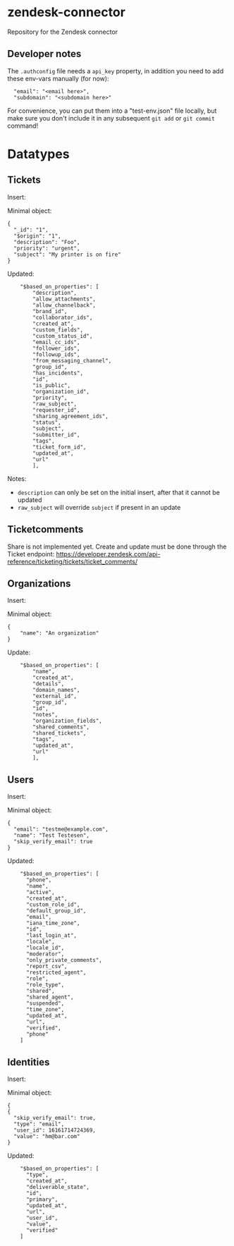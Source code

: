 # zendesk-connector
Repository for the Zendesk connector

## Developer notes
The `.authconfig` file needs a `api_key` property, in addition you need to add these env-vars manually (for now):

```
  "email": "<email here>",
  "subdomain": "<subdomain here>"
```

For convenience, you can put them into a "test-env.json" file locally, but make sure you don't include it in any 
subsequent `git add` or `git commit` command!

# Datatypes
## Tickets
Insert:

Minimal object:
```
{
  "_id": "1",
  "$origin": "1",
  "description": "Foo",
  "priority": "urgent",
  "subject": "My printer is on fire"
}
```

Updated:
```
    "$based_on_properties": [
        "description",
        "allow_attachments",
        "allow_channelback",
        "brand_id",
        "collaborator_ids",
        "created_at",
        "custom_fields",
        "custom_status_id",
        "email_cc_ids",
        "follower_ids",
        "followup_ids",
        "from_messaging_channel",
        "group_id",
        "has_incidents",
        "id",
        "is_public",
        "organization_id",
        "priority",
        "raw_subject",
        "requester_id",
        "sharing_agreement_ids",
        "status",
        "subject",
        "submitter_id",
        "tags",
        "ticket_form_id",
        "updated_at",
        "url"
        ],
```

Notes:
* ``description`` can only be set on the initial insert, after that it cannot be updated
* ``raw_subject`` will override ``subject`` if present in an update


## Ticketcomments
Share is not implemented yet. Create and update must be done through the Ticket endpoint: https://developer.zendesk.com/api-reference/ticketing/tickets/ticket_comments/


## Organizations
Insert:

Minimal object:
```
{
    "name": "An organization"
}
```

Update:
```
    "$based_on_properties": [
        "name",
        "created_at",
        "details",
        "domain_names",
        "external_id",
        "group_id",
        "id",
        "notes",
        "organization_fields",
        "shared_comments",
        "shared_tickets",
        "tags",
        "updated_at",
        "url"
        ],
```

## Users
Insert:

Minimal object:
```
{
  "email": "testme@example.com",
  "name": "Test Testesen",
  "skip_verify_email": true
}
```

Updated:
```
    "$based_on_properties": [
      "phone",
      "name",
      "active",
      "created_at",
      "custom_role_id",
      "default_group_id",
      "email",
      "iana_time_zone",
      "id",
      "last_login_at",
      "locale",
      "locale_id",
      "moderator",
      "only_private_comments",
      "report_csv",
      "restricted_agent",
      "role",
      "role_type",
      "shared",
      "shared_agent",
      "suspended",
      "time_zone",
      "updated_at",
      "url",
      "verified",
      "phone"
    ]
```

## Identities
Insert:

Minimal object:
```
{
{
  "skip_verify_email": true,
  "type": "email",
  "user_id": 16161714724369,
  "value": "hm@bar.com"
}
```

Updated:
```
    "$based_on_properties": [
      "type",
      "created_at",
      "deliverable_state",
      "id",
      "primary",
      "updated_at",
      "url",
      "user_id",
      "value",
      "verified"
    ]
```
